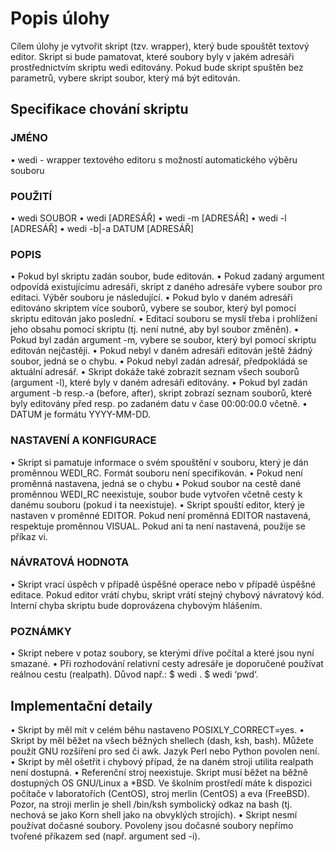 ﻿# Popis úlohy
Cílem úlohy je vytvořit skript (tzv. wrapper), který bude spouštět textový editor.
Skript si bude pamatovat, které soubory byly v jakém adresáři prostřednictvím skriptu wedi editovány. Pokud bude skript spuštěn bez parametrů, vybere skript soubor, který má být editován.

## Specifikace chování skriptu

### JMÉNO
• wedi - wrapper textového editoru s možností automatického výběru souboru

### POUŽITÍ
• wedi SOUBOR
• wedi [ADRESÁŘ]
• wedi -m [ADRESÁŘ]
• wedi -l [ADRESÁŘ]
• wedi -b|-a DATUM [ADRESÁŘ]

### POPIS
• Pokud byl skriptu zadán soubor, bude editován.
• Pokud zadaný argument odpovídá existujícímu adresáři, skript z daného
adresáře vybere soubor pro editaci. Výběr souboru je následující.
• Pokud bylo v daném adresáři editováno skriptem více souborů, vybere se soubor, který byl pomocí skriptu editován jako poslední.
• Editací souboru se myslí třeba i prohlížení jeho obsahu pomocí skriptu (tj. není nutné, aby byl soubor změněn).
• Pokud byl zadán argument -m, vybere se soubor, který byl pomocí skriptu editován nejčastěji.
• Pokud nebyl v daném adresáři editován ještě žádný soubor, jedná se o chybu.
• Pokud nebyl zadán adresář, předpokládá se aktuální adresář.
• Skript dokáže také zobrazit seznam všech souborů (argument -l), které byly v daném adresáři editovány.
• Pokud byl zadán argument -b resp.-a (before, after), skript zobrazí seznam souborů, které byly editovány před resp. po zadaném datu v čase 00:00:00.0 včetně.
• DATUM je formátu YYYY-MM-DD.

### NASTAVENÍ A KONFIGURACE
• Skript si pamatuje informace o svém spouštění v souboru, který je dán proměnnou WEDI_RC. Formát souboru není specifikován.
• Pokud není proměnná nastavena, jedná se o chybu
• Pokud soubor na cestě dané proměnnou WEDI_RC neexistuje, soubor bude vytvořen včetně cesty k danému souboru (pokud i ta neexistuje).
• Skript spouští editor, který je nastaven v proměnné EDITOR. Pokud není proměnná EDITOR nastavená, respektuje proměnnou VISUAL. Pokud ani ta není nastavená, použije se příkaz vi.

### NÁVRATOVÁ HODNOTA
• Skript vrací úspěch v případě úspěšné operace nebo v případě úspěšné editace. Pokud editor vrátí chybu, skript vrátí stejný chybový návratový kód. Interní chyba skriptu bude doprovázena chybovým hlášením. 

### POZNÁMKY
• Skript nebere v potaz soubory, se kterými dříve počítal a které jsou nyní smazané.
• Při rozhodování relativní cesty adresáře je doporučené používat reálnou cestu (realpath). Důvod např.: $ wedi . $ wedi ‘pwd‘.

## Implementační detaily
• Skript by měl mít v celém běhu nastaveno POSIXLY_CORRECT=yes.
• Skript by měl běžet na všech běžných shellech (dash, ksh, bash). Můžete použít GNU rozšíření pro sed či awk. Jazyk Perl nebo Python povolen není.
• Skript by měl ošetřit i chybový případ, že na daném stroji utilita realpath není dostupná.
• Referenční stroj neexistuje. Skript musí běžet na běžně dostupných OS GNU/Linux a *BSD. Ve školním prostředí máte k dispozici počítače v laboratořích (CentOS), stroj merlin (CentOS) a eva (FreeBSD). Pozor, na stroji merlin je shell /bin/ksh symbolický odkaz na bash (tj. nechová se jako Korn shell jako na obvyklých strojích).
• Skript nesmí používat dočasné soubory. Povoleny jsou dočasné soubory nepřímo tvořené příkazem sed (např. argument sed -i).